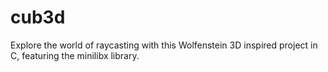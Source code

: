 # cub3d
Explore the world of raycasting with this Wolfenstein 3D inspired project in C, featuring the minilibx library.
